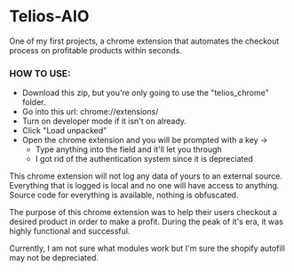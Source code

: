 # Telios-AIO
One of my first projects, a chrome extension that automates the checkout process on profitable products within seconds.

### HOW TO USE:
- Download this zip, but you're only going to use the "telios_chrome" folder.
- Go into this url: chrome://extensions/
- Turn on developer mode if it isn't on already.
- Click "Load unpacked"
- Open the chrome extension and you will be prompted with a key ->
  - Type anything into the field and it'll let you through
  - I got rid of the authentication system since it is depreciated

This chrome extension will not log any data of yours to an external source. Everything that is logged is local and no one will have access to anything.
Source code for everything is available, nothing is obfuscated.

The purpose of this chrome extension was to help their users checkout a desired product in order to make a profit.
During the peak of it's era, it was highly functional and successful.

Currently, I am not sure what modules work but I'm sure the shopify autofill may not be depreciated.

